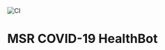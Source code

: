 ![CI](https://github.com/microsoft/covid-vaccine-bot/workflows/CI/badge.svg)
# MSR COVID-19 HealthBot